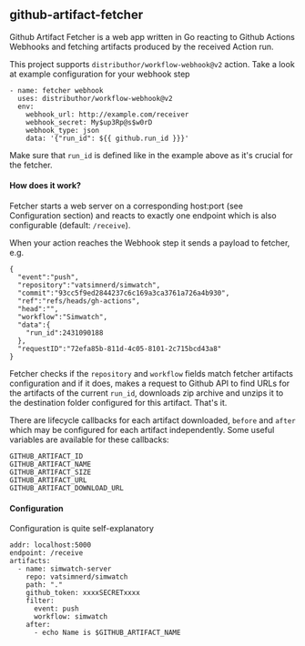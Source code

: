 ## github-artifact-fetcher

Github Artifact Fetcher is a web app written in Go reacting to Github Actions Webhooks and fetching artifacts produced by the received Action run.

This project supports `distributhor/workflow-webhook@v2` action.
Take a look at example configuration for your webhook step

```(yaml)
- name: fetcher webhook
  uses: distributhor/workflow-webhook@v2
  env:
    webhook_url: http://example.com/receiver
    webhook_secret: My$up3Rp@s$w0rD
    webhook_type: json
    data: '{"run_id": ${{ github.run_id }}}'
```

Make sure that `run_id` is defined like in the example above as it's crucial for the fetcher.

#### How does it work?

Fetcher starts a web server on a corresponding host:port (see Configuration section) and reacts to exactly one endpoint which is also configurable (default: `/receive`).

When your action reaches the Webhook step it sends a payload to fetcher, e.g.

```(json)
{
  "event":"push",
  "repository":"vatsimnerd/simwatch",
  "commit":"93cc5f9ed2844237c6c169a3ca3761a726a4b930",
  "ref":"refs/heads/gh-actions",
  "head":"",
  "workflow":"Simwatch",
  "data":{
    "run_id":2431090188
  },
  "requestID":"72efa85b-811d-4c05-8101-2c715bcd43a8"
}
```

Fetcher checks if the `repository` and `workflow` fields match fetcher artifacts configuration and if it does, makes a request to Github API to find URLs for the artifacts of the current `run_id`, downloads zip archive and unzips it to the destination folder configured for this artifact. That's it.

There are lifecycle callbacks for each artifact downloaded, `before` and `after` which may be configured for each artifact independently. Some useful variables are available for these callbacks:

```
GITHUB_ARTIFACT_ID
GITHUB_ARTIFACT_NAME
GITHUB_ARTIFACT_SIZE
GITHUB_ARTIFACT_URL
GITHUB_ARTIFACT_DOWNLOAD_URL
```

#### Configuration

Configuration is quite self-explanatory

```(yaml)
addr: localhost:5000
endpoint: /receive
artifacts:
  - name: simwatch-server
    repo: vatsimnerd/simwatch
    path: "."
    github_token: xxxxSECRETxxxx
    filter:
      event: push
      workflow: simwatch
    after:
      - echo Name is $GITHUB_ARTIFACT_NAME
```
